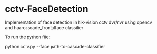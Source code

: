 # cctv-FaceDetection
Implementation of face detection in hik-vision cctv dvr/nvr using opencv and haarcascade_frontalface classifier

To run the python file:

python cctv.py --face path-to-cascade-classifier

